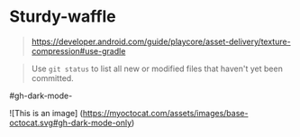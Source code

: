 # Sturdy-waffle

>https://developer.android.com/guide/playcore/asset-delivery/texture-compression#use-gradle

>Use `git status` to list all new or modified files that haven't yet been committed.

#gh-dark-mode-

![This is an image]
(https://myoctocat.com/assets/images/base-octocat.svg#gh-dark-mode-only)
